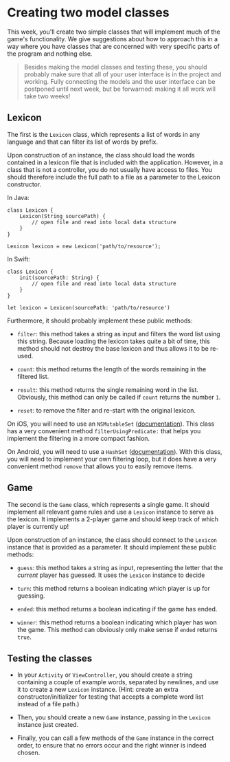 # Creating two model classes

This week, you'll create two simple classes that will implement much of the game's functionality. We give suggestions about how to approach this in a way where you have classes that are concerned with very specific parts of the program and nothing else.

> Besides making the model classes and testing these, you should probably make sure that all of your user interface is in the project and working. Fully connecting the models and the user interface can be postponed until next week, but be forwarned: making it all work will take two weeks!

## Lexicon

The first is the `Lexicon` class, which represents a list of words in any language and that can filter its list of words by prefix.

Upon construction of an instance, the class should load the words contained in a lexicon file that is included with the application. However, in a class that is not a controller, you do not usually have access to files. You should therefore include the full path to a file as a parameter to the Lexicon constructor.

In Java:

    class Lexicon {
        Lexicon(String sourcePath) {
            // open file and read into local data structure
        }
    }
    
    Lexicon lexicon = new Lexicon('path/to/resource');

In Swift:

    class Lexicon {
        init(sourcePath: String) {
            // open file and read into local data structure
        }
    }
    
    let lexicon = Lexicon(sourcePath: 'path/to/resource')

Furthermore, it should probably implement these public methods:

- `filter`: this method takes a string as input and filters the word list using this string. Because loading the lexicon takes quite a bit of time, this method should not destroy the base lexicon and thus allows it to be re-used.

- `count`: this method returns the length of the words remaining in the filtered list.

- `result`: this method returns the single remaining word in the list. Obviously, this method can only be called if `count` returns the number `1`.

- `reset`: to remove the filter and re-start with the original lexicon.

On iOS, you will need to use an `NSMutableSet` ([documentation][1]). This class has a very convenient method `filterUsingPredicate:` that helps you implement the filtering in a more compact fashion.

On Android, you will need to use a `HashSet` ([documentation][2]). With this class, you will need to implement your own filtering loop, but it does have a very convenient method `remove` that allows you to easily remove items.

[1]: https://developer.apple.com/library/mac/documentation/Cocoa/Reference/Foundation/Classes/NSMutableSet_Class/index.html

[2]: http://docs.oracle.com/javase/7/docs/api/java/util/HashSet.html

## Game

The second is the `Game` class, which represents a single game. It should implement all relevant game rules and use a `Lexicon` instance to serve as the lexicon. It implements a 2-player game and should keep track of which player is currently up!

Upon construction of an instance, the class should connect to the `Lexicon` instance that is provided as a parameter. It should implement these public methods:

- `guess`: this method takes a string as input, representing the letter that the *current* player has guessed. It uses the `Lexicon` instance to decide

- `turn`: this method returns a boolean indicating which player is up for guessing.

- `ended`: this method returns a boolean indicating if the game has ended.

- `winner`: this method returns a boolean indicating which player has won the game. This method can obviously only make sense if `ended` returns `true`.

## Testing the classes

- In your `Activity` or `ViewController`, you should create a string containing a couple of example words, separated by newlines, and use it to create a new `Lexicon` instance. (Hint: create an extra constructor/initializer for testing that accepts a complete word list instead of a file path.)

- Then, you should create a new `Game` instance, passing in the `Lexicon` instance just created.

- Finally, you can call a few methods of the `Game` instance in the correct order, to ensure that no errors occur and the right winner is indeed chosen.
